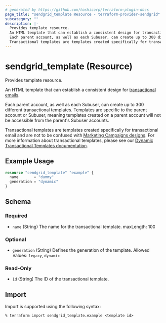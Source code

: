 ```yaml
---
# generated by https://github.com/hashicorp/terraform-plugin-docs
page_title: "sendgrid_template Resource - terraform-provider-sendgrid"
subcategory: ""
description: |-
  Provides template resource.
  An HTML template that can establish a consistent design for transactional emails https://sendgrid.com/use-cases/transactional-email/.
  Each parent account, as well as each Subuser, can create up to 300 different transactional templates. Templates are specific to the parent account or Subuser, meaning templates created on a parent account will not be accessible from the parent's Subuser accounts.
  Transactional templates are templates created specifically for transactional email and are not to be confused with Marketing Campaigns designs https://sendgrid.com/docs/ui/sending-email/working-with-marketing-campaigns-email-designs/. For more information about transactional templates, please see our Dynamic Transactional Templates documentation https://sendgrid.com/docs/ui/sending-email/how-to-send-an-email-with-dynamic-transactional-templates/.
---
```


# sendgrid_template (Resource)

Provides template resource.

An HTML template that can establish a consistent design for [transactional emails](https://sendgrid.com/use-cases/transactional-email/).

Each parent account, as well as each Subuser, can create up to 300 different transactional templates. Templates are specific to the parent account or Subuser, meaning templates created on a parent account will not be accessible from the parent's Subuser accounts.

Transactional templates are templates created specifically for transactional email and are not to be confused with [Marketing Campaigns designs](https://sendgrid.com/docs/ui/sending-email/working-with-marketing-campaigns-email-designs/). For more information about transactional templates, please see our [Dynamic Transactional Templates documentation](https://sendgrid.com/docs/ui/sending-email/how-to-send-an-email-with-dynamic-transactional-templates/).

## Example Usage

```terraform
resource "sendgrid_template" "example" {
  name       = "dummy"
  generation = "dynamic"
}
```

<!-- schema generated by tfplugindocs -->
## Schema

### Required

- `name` (String) The name for the transactional template. maxLength: 100

### Optional

- `generation` (String) Defines the generation of the template. Allowed Values: `legacy`, `dynamic`

### Read-Only

- `id` (String) The ID of the transactional template.

## Import

Import is supported using the following syntax:

```shell
% terraform import sendgrid_template.example <template id>
```
